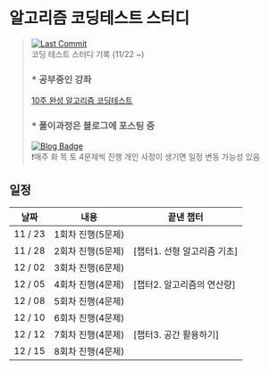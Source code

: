 # **알고리즘 코딩테스트 스터디**
> [![Last Commit](https://img.shields.io/github/last-commit/jihoooo97/Algorithm?style=flat&labelColor=white&logo=Java&logoColor=007396)](https://github.com/jihoooo97/Algorithm)  
> 코딩 테스트 스터디 기록 (11/22 ~)
> ### * 공부중인 강좌
> [10주 완성 알고리즘 코딩테스트](https://edu.goorm.io/learn/lecture/554/10주-완성-알고리즘-코딩테스트)
> ### * 풀이과정은 블로그에 포스팅 중
> [![Blog Badge](https://img.shields.io/badge/-Jiho's_Blog-white?style=flat&logo=naver)](https://blog.naver.com/yjh7827/222580604912)  
> ❗️매주 화 목 토 4문제씩 진행
> 개인 사정이 생기면 일정 변동 가능성 있음
## 일정
| 날짜 | 내용 | 끝낸 챕터 |
|---|---|---|
| 11 / 23 | 1회차 진행(5문제) ||
| 11 / 28 | 2회차 진행(5문제) |[챕터1. 선형 알고리즘 기초] |
| 12 / 02 | 3회차 진행(6문제) ||
| 12 / 05 | 4회차 진행(4문제) |[챕터2. 알고리즘의 연산량] |
| 12 / 08 | 5회차 진행(4문제) ||
| 12 / 10 | 6회차 진행(4문제) ||
| 12 / 12 | 7회차 진행(4문제) |[챕터3. 공간 활용하기] |
| 12 / 15 | 8회차 진행(4문제) |
